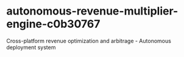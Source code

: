 # autonomous-revenue-multiplier-engine-c0b30767
Cross-platform revenue optimization and arbitrage - Autonomous deployment system
